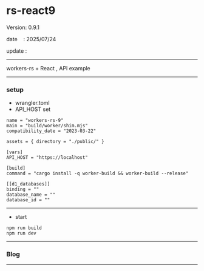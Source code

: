 ﻿# rs-react9

 Version: 0.9.1

 date    : 2025/07/24

 update :

***

workers-rs +  React , API example

***
### setup

* wrangler.toml
* API_HOST set

```
name = "workers-rs-9"
main = "build/worker/shim.mjs"
compatibility_date = "2023-03-22"

assets = { directory = "./public/" }

[vars]
API_HOST = "https://localhost"

[build]
command = "cargo install -q worker-build && worker-build --release"

[[d1_databases]]
binding = ""
database_name = ""
database_id = ""
```

***
* start
```
npm run build
npm run dev
```

***
### Blog

***


